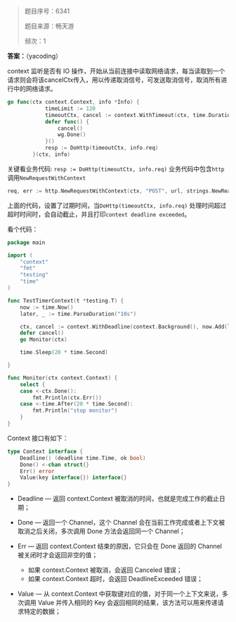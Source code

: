 > 题目序号：6341
>
> 题目来源：畅天游
>
> 频次：1

**答案：**（yacoding）

context 监听是否有 IO 操作，开始从当前连接中读取网络请求，每当读取到一个请求则会将该cancelCtx传入，用以传递取消信号，可发送取消信号，取消所有进行中的网络请求。

```go
go func(ctx context.Context, info *Info) {
            timeLimit := 120
            timeoutCtx, cancel := context.WithTimeout(ctx, time.Duration(timeLimit)*time.Millisecond)
            defer func() {
                cancel()
                wg.Done()
            }()
            resp := DoHttp(timeoutCtx, info.req)
        }(ctx, info)
```

关键看业务代码: `resp := DoHttp(timeoutCtx, info.req)` 业务代码中包含`http`调用`NewRequestWithContext`

```go
req, err := http.NewRequestWithContext(ctx, "POST", url, strings.NewReader(paramString))
```

上面的代码，设置了过期时间，当`DoHttp(timeoutCtx, info.req)` 处理时间超过超时时间时，会自动截止，并且打印`context deadline exceeded`。

看个代码：

```go
package main

import (
    "context"
    "fmt"
    "testing"
    "time"
)

func TestTimerContext(t *testing.T) {
    now := time.Now()
    later, _ := time.ParseDuration("10s")

    ctx, cancel := context.WithDeadline(context.Background(), now.Add(later))
    defer cancel()
    go Monitor(ctx)

    time.Sleep(20 * time.Second)

}

func Monitor(ctx context.Context) {
    select {
    case <-ctx.Done():
        fmt.Println(ctx.Err())
    case <-time.After(20 * time.Second):
        fmt.Println("stop monitor")
    }
}
```

Context 接口有如下：

```go
type Context interface {
    Deadline() (deadline time.Time, ok bool)
    Done() <-chan struct{}
    Err() error
    Value(key interface{}) interface{}
}
```

- Deadline — 返回 context.Context 被取消的时间，也就是完成工作的截止日期；
- Done — 返回一个 Channel，这个 Channel 会在当前工作完成或者上下文被取消之后关闭，多次调用 Done 方法会返回同一个 Channel；
- Err — 返回 context.Context 结束的原因，它只会在 Done 返回的 Channel 被关闭时才会返回非空的值；
  - 如果 context.Context 被取消，会返回 Canceled 错误；
  - 如果 context.Context 超时，会返回 DeadlineExceeded 错误；

- Value — 从 context.Context 中获取键对应的值，对于同一个上下文来说，多次调用 Value 并传入相同的 Key 会返回相同的结果，该方法可以用来传递请求特定的数据；